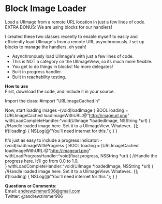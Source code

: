 Block Image Loader
=====

Load a UIImage from a remote URL location in just a few lines of code.
EXTRA BONUS: We are using blocks for our handlers!

I created these two classes recently to enable myself to easily and efficiently load UIImage's from a remote URL asynchronously.
	I set up blocks to manage the handlers, oh yeah! 

* Asynchronously load UIImage's with just a few lines of code.
* This is NOT a category on the UIImageView, so its much more flexible.
* You get to do things in blocks! No more delegates!
* Built in progress handler.
* Built in reachability testing.

**How to use**  
First, download the code, and include it in your source.

Import the class:
     #import "URLImageCached.h"
     
Now, start loading images
    -(void)loadImage {
	    BOOL loading = [URLImageCached loadImageWithURL:@"http://imageurl.png" 
	    					   withLoadCompleteHandler:^void(UIImage *loadedImage, NSString *url) {
	    					       //Handle loaded image here. Set it to a UIImageView. Whatever..
	    					   }];
	    if(!loading) { NSLog(@"You'll need internet for this."); }
    }
    
It's just as easy to include a progress indicator:
    -(void)loadImageWithProgress {
		BOOL loading = [URLImageCached loadImageWithURL:@"http://imageurl.png" 
		                       withLoadProgressHandler:^void(float progress, NSString *url) {
		                           //Handle the progress here. It'll go from 0.0 to 1.0.		    
		                       }
							   withLoadCompleteHandler:^void(UIImage *loadedImage, NSString *url) {
							       //Handle loaded image here. Set it to a UIImageView. Whatever..
							   }];
		if(!loading) { NSLog(@"You'll need internet for this."); }
    }
    

**Questions or Comments:**   
Email: andrewzimmer906@gmail.com  
Twitter: @andrewzimmer906  
